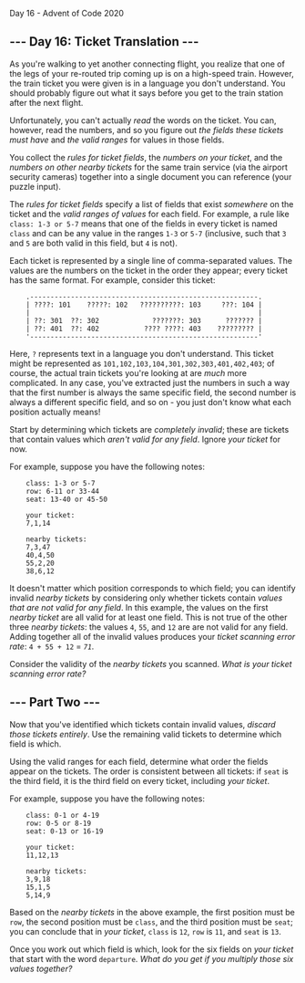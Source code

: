  Day 16 - Advent of Code 2020      


\--- Day 16: Ticket Translation ---
-----------------------------------

As you're walking to yet another connecting flight, you realize that one of the
legs of your re-routed trip coming up is on a high-speed train. However, the
train ticket you were given is in a language you don't understand. You should
probably figure out what it says before you get to the train station after the
next flight.

Unfortunately, you can't actually _read_ the words on the ticket. You can,
however, read the numbers, and so you figure out _the fields these tickets must
have_ and _the valid ranges_ for values in those fields.

You collect the _rules for ticket fields_, the _numbers on your ticket_, and
the _numbers on other nearby tickets_ for the same train service (via the
airport security cameras) together into a single document you can reference
(your puzzle input).

The _rules for ticket fields_ specify a list of fields that exist _somewhere_
on the ticket and the _valid ranges of values_ for each field. For example, a
rule like `class: 1-3 or 5-7` means that one of the fields in every ticket is
named `class` and can be any value in the ranges `1-3` or `5-7` (inclusive,
such that `3` and `5` are both valid in this field, but `4` is not).

Each ticket is represented by a single line of comma-separated values. The
values are the numbers on the ticket in the order they appear; every ticket has
the same format. For example, consider this ticket:

```
    .--------------------------------------------------------.
    | ????: 101    ?????: 102   ??????????: 103     ???: 104 |
    |                                                        |
    | ??: 301  ??: 302             ???????: 303      ??????? |
    | ??: 401  ??: 402           ???? ????: 403    ????????? |
    '--------------------------------------------------------'
```

Here, `?` represents text in a language you don't understand. This ticket might
be represented as `101,102,103,104,301,302,303,401,402,403`; of course, the
actual train tickets you're looking at are _much_ more complicated. In any
case, you've extracted just the numbers in such a way that the first number is
always the same specific field, the second number is always a different
specific field, and so on - you just don't know what each position actually
means!

Start by determining which tickets are _completely invalid_; these are tickets
that contain values which _aren't valid for any field_. Ignore _your ticket_
for now.

For example, suppose you have the following notes:

```
    class: 1-3 or 5-7
    row: 6-11 or 33-44
    seat: 13-40 or 45-50
    
    your ticket:
    7,1,14
    
    nearby tickets:
    7,3,47
    40,4,50
    55,2,20
    38,6,12
```
    

It doesn't matter which position corresponds to which field; you can identify
invalid _nearby tickets_ by considering only whether tickets contain _values
that are not valid for any field_. In this example, the values on the first
_nearby ticket_ are all valid for at least one field. This is not true of the
other three _nearby tickets_: the values `4`, `55`, and `12` are are not valid
for any field. Adding together all of the invalid values produces your _ticket
scanning error rate_: `4 + 55 + 12` = _`71`_.

Consider the validity of the _nearby tickets_ you scanned. _What is your ticket
scanning error rate?_


\--- Part Two ---
-----------------

Now that you've identified which tickets contain invalid values, _discard those
tickets entirely_. Use the remaining valid tickets to determine which field is
which.

Using the valid ranges for each field, determine what order the fields appear
on the tickets. The order is consistent between all tickets: if `seat` is the
third field, it is the third field on every ticket, including _your ticket_.

For example, suppose you have the following notes:

```
    class: 0-1 or 4-19
    row: 0-5 or 8-19
    seat: 0-13 or 16-19
    
    your ticket:
    11,12,13
    
    nearby tickets:
    3,9,18
    15,1,5
    5,14,9
```

Based on the _nearby tickets_ in the above example, the first position must be
`row`, the second position must be `class`, and the third position must be
`seat`; you can conclude that in _your ticket_, `class` is `12`, `row` is `11`,
and `seat` is `13`.

Once you work out which field is which, look for the six fields on _your
ticket_ that start with the word `departure`. _What do you get if you multiply
those six values together?_
